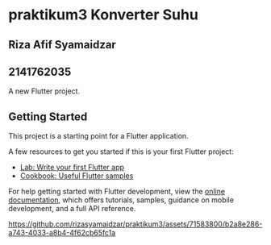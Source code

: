 # praktikum3 Konverter Suhu
## Riza Afif Syamaidzar
## 2141762035

A new Flutter project.

## Getting Started

This project is a starting point for a Flutter application.

A few resources to get you started if this is your first Flutter project:

- [Lab: Write your first Flutter app](https://docs.flutter.dev/get-started/codelab)
- [Cookbook: Useful Flutter samples](https://docs.flutter.dev/cookbook)

For help getting started with Flutter development, view the
[online documentation](https://docs.flutter.dev/), which offers tutorials,
samples, guidance on mobile development, and a full API reference.

https://github.com/rizasyamaidzar/praktikum3/assets/71583800/b2a8e286-a743-4033-a8b4-4f62cb65fc1a
